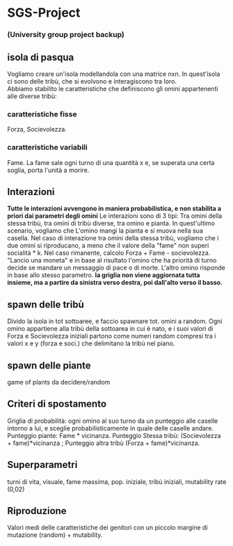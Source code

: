 # SGS-Project 
### (University group project backup)

## isola di pasqua
Vogliamo creare un'isola modellandola con una matrice nxn. In quest'isola ci sono delle tribù, che si evolvono e interagiscono tra loro.   
Abbiamo stabilito le caratteristiche che definiscono gli omini appartenenti alle diverse tribù: 
### caratteristiche fisse
Forza, Socievolezza.  
### caratteristiche variabili
Fame. 
La fame sale ogni turno di una quantità x e, se superata una certa soglia, porta l'unità a morire. 

## Interazioni
**Tutte le interazioni avvengono in maniera probabilistica, e non stabilita a priori dai parametri degli omini**
Le interazioni sono di 3 tipi: Tra omini della stessa tribù, tra omini di tribù diverse, tra omino e pianta. 
In quest'ultimo scenario, vogliamo che L'omino mangi la pianta e si muova nella sua casella. Nel caso di interazione tra omini della stessa tribù, vogliamo che i due omini si riproducano, a meno che il valore della "fame" non superi socialità * k. Nel caso rimanente, calcolo Forza + Fame - socievolezza. "Lancio una moneta" e in base al risultato l'omino che ha priorità di turno decide se mandare un messaggio di pace o di morte. L'altro omino risponde in base allo stesso parametro. 
**la griglia non viene aggiornata tutta insieme, ma a partire da sinistra verso destra, poi dall'alto verso il basso.**

## spawn delle tribù
Divido la isola in tot sottoaree, e faccio spawnare tot. omini a random. Ogni omino appartiene alla tribù della sottoarea in cui è nato, e i suoi valori di Forza e Socievolezza iniziali partono come numeri random compresi tra i valori x e y (forza e soci.) che delimitano la tribù nel piano. 

## spawn delle piante
game of plants da decidere/random

## Criteri di spostamento
Griglia di probabilità: ogni omino al suo turno da un punteggio alle caselle intorno a lui, e sceglie probabilisticamente in quale delle caselle andare. Punteggio piante: Fame * vicinanza. Punteggio Stessa tribù: (Socievolezza + fame)*vicinanza ; Punteggio altra tribù (Forza + fame)*vicinanza.
## Superparametri
turni di vita, visuale, fame massima, pop. iniziale, tribù iniziali, mutability rate (0,02)
## Riproduzione
Valori medi delle caratteristiche dei genitori con un piccolo margine di mutazione (random) + mutability.  







